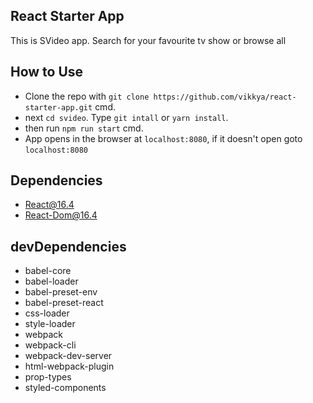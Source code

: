 ## React Starter App
This is SVideo app. Search for your favourite tv show or browse all

## How to Use
- Clone the repo with `git clone https://github.com/vikkya/react-starter-app.git` cmd.
- next `cd svideo`. Type `git intall` or `yarn install`.
- then run `npm run start` cmd.
- App opens in the browser at `localhost:8080`, if it doesn't open goto `localhost:8080`

## Dependencies 
- React@16.4 
- React-Dom@16.4

## devDependencies
- babel-core
- babel-loader
- babel-preset-env
- babel-preset-react
- css-loader
- style-loader
- webpack
- webpack-cli
- webpack-dev-server
- html-webpack-plugin
- prop-types
- styled-components
